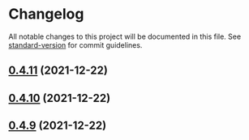 # Changelog

All notable changes to this project will be documented in this file. See [standard-version](https://github.com/conventional-changelog/standard-version) for commit guidelines.

## [0.4.11](https://github.com/wsypower/wsy-vue3-template/compare/v0.4.10...v0.4.11) (2021-12-22)



## [0.4.10](https://github.com/wsypower/wsy-vue3-template/compare/v0.4.9...v0.4.10) (2021-12-22)



## [0.4.9](https://github.com/wsypower/wsy-vue3-template/compare/v0.4.8...v0.4.9) (2021-12-22)
